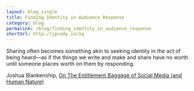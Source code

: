 ```yaml
---
layout: blog_single
title: Finding Identity in Audience Response
category: blog
permalink: /blog/finding_identity_in_audience_response
shortUrl: http://jpcody.in/1q
---
```

<p class="big_quote">Sharing often becomes something akin to seeking identity in the act of being heard—as if the things we write and make and share have no worth until someone places worth on them by responding.</p>
<p class="quote_caption">Joshua Blankenship, <a href="http://joshuablankenship.com/blog/2010/01/09/on-the-entitlement-baggage-of-social-media/#comments">On The Entitlement Baggage of Social Media (and Human Nature)</a></p>
